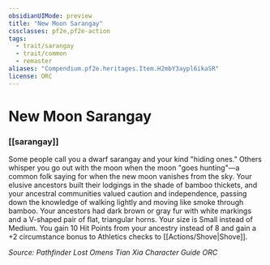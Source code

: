 ```yaml
---
obsidianUIMode: preview
title: "New Moon Sarangay"
cssclasses: pf2e,pf2e-action
tags:
  - trait/sarangay
  - trait/common
  - remaster
aliases: "Compendium.pf2e.heritages.Item.H2mbY3aypl6ikaSR"
license: ORC
---
```

# New Moon Sarangay

### [[sarangay]]






Some people call you a dwarf sarangay and your kind "hiding ones." Others whisper you go out with the moon when the moon "goes hunting"—a common folk saying for when the new moon vanishes from the sky. Your elusive ancestors built their lodgings in the shade of bamboo thickets, and your ancestral communities valued caution and independence, passing down the knowledge of walking lightly and moving like smoke through bamboo. Your ancestors had dark brown or gray fur with white markings and a V-shaped pair of flat, triangular horns. Your size is Small instead of Medium. You gain 10 Hit Points from your ancestry instead of 8 and gain a +2 circumstance bonus to Athletics checks to [[Actions/Shove|Shove]].

*Source: Pathfinder Lost Omens Tian Xia Character Guide*
*ORC*